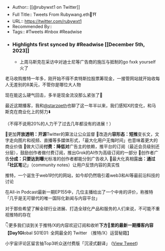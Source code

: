 - Author:: [[@rubywxt1 on Twitter]]
- Full Title:: Tweets From Rubywang.eth🍻⛩️
- URL:: https://twitter.com/rubywxt1
- Recommended By::
- Tags:: #Tweets #Inbox #Readwise
- ### Highlights first synced by #Readwise [[December 5th, 2023]]
    - 上周马斯克在采访中对迪士尼等广告商的施压与抵制的go fxxk yourself火了

老马收购推特一年多，刚开始不得不卖特斯拉股票筹现金，一接管网站就开始收每人无差别的8美元，不管你是哪位大人物

现在能这么硬气回击，多半是现金流没那么紧张了🤔

最近这期播客，我和<a href="https://twitter.com/starzqeth">@starzqeth</a>也聊了这一年半以来，我们感知X的变化，和马斯克在商业化上的努力⬇️

（不得不说用20%的人力干了过去几年都没有的进展！）

💎更加**开放透明：开源**Twitter的算法让公众监督
💎改造内**容形态：短推**变长文，文字走向图片和视频、直播等多媒体形式，「最大化用户无悔时间」也意味着更大的商业价值
💎做大订阅**付费：降低对**广告主的依赖，推平台的订阅（最近会员级别还分层），鼓励创作者做付费订阅，推出Grok的AI作为高级订阅的一部分
💎创作者广告**分成：只要达到曝**光标准的创作者都能分到广告收入
💎最大化真相露**出：通过「社区笔**记」（community notes）让用户反馈内容的真实性

推特，一个诞生于web1时代的网站，如今却仍然吸引着web3和AI等最前沿科技的讨论

在All-in Podcast最新一期EP155中，几位主播给出了一个中肯的评价，称推特「几乎是无可替代的唯一国际化新闻与内容平台」

对于那些希望了解全球行业进展、打造全球化产品和服务的人们来说，不可能不重视推特的存在

👇更多我们谈到关于推特/X的内容欢迎订阅和收听**下方🔗里的最新一期播客内容
【Day1Gl**obal S01E01: 全网最全的 Twitter （推特/X）运营秘籍】

小宇宙评论区留言抽Top3听众送付费版「沉浸式翻译」 ([View Tweet](https://twitter.com/rubywxt1/status/1731524594987868335))
